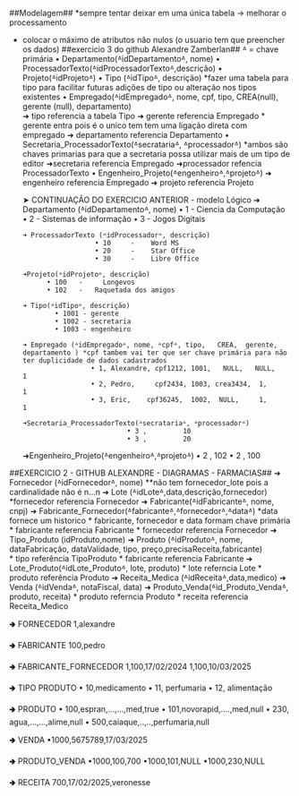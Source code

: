 ##Modelagem##
*sempre tentar deixar em uma única tabela -> melhorar o processamento
* colocar o máximo de atributos não nulos (o usuario tem que preencher os dados)
##exercicio 3 do github Alexandre Zamberlan##
          ᐞ = chave primária
      • Departamento(ᐞidDepartamentoᐞ, nome)
      • ProcessadorTexto(ᐞidProcessadorTextoᐞ,descrição)
      • Projeto(ᐞidProjetoᐞ)
      • Tipo (ᐞidTipoᐞ, descrição)
          *fazer uma tabela para tipo para facilitar futuras adiçôes de tipo ou alteração nos tipos existentes
      • Empregado(ᐞidEmpregadoᐞ, nome, cpf, tipo, CREA(null), gerente (null), departamento)  
           ➜ tipo referencia a tabela Tipo
           ➜ gerente referencia Empregado  * gerente entra pois é o unico tem tem uma ligação direta com empregado
           ➜ departamento referencia Departamento
      • Secretaria_ProcessadorTexto(ᐞsecratariaᐞ, ᐞprocessadorᐞ) *ambos são chaves primarias para que a secretaria possa utilizar mais de um tipo de editor
            ➜secretaria referencia Empregado
            ➜processador refencia ProcessadorTexto
      • Engenheiro_Projeto(ᐞengenheiroᐞ,ᐞprojetoᐞ)
            ➜ engenheiro referencia Empregado
            ➜ projeto referencia Projeto

   ➤ CONTINUAÇÃO DO EXERCICIO ANTERIOR - modelo Lógico
       ➜ Departamento (ᐞidDepartamentoᐞ, nome)
                     • 1   -   Ciencia da Computação
                     • 2   -   Sistemas de informação
                     • 3   -   Jogos Digitais

      ➜ ProcessadorTexto (ᐞidProcessadorᐞ, descrição)
                        • 10     -    Word MS
                        • 20     -    Star Office
                        • 30     -    Libre Office

      ➜Projeto(ᐞidProjetoᐞ, descrição)
            • 100   -     Longevos
            • 102   -   Raquetada dos amigos

      ➜ Tipo(ᐞidTipoᐞ, descrição)
              • 1001 - gerente
              • 1002 - secretaria
              • 1003 - engenheiro

      ➜ Empregado (ᐞidEmpregadoᐞ, nome, ᐞcpfᐞ, tipo,   CREA,  gerente, departamento ) *cpf tambem vai ter que ser chave primária para não ter duplicidade de dados cadastrados
                       • 1, Alexandre, cpf1212, 1001,   NULL,   NULL,     1
                       • 2, Pedro,     cpf2434, 1003, crea3434,  1,       1
                       • 3, Eric,    cpf36245,  1002,  NULL,     1,       1

      ➜Secretaria_ProcessadorTexto(ᐞsecratariaᐞ, ᐞprocessadorᐞ)
                                • 3 ,         10
                                • 3 ,         20

    ➜Engenheiro_Projeto(ᐞengenheiroᐞ,ᐞprojetoᐞ)
                       • 2 ,        102
                       • 2 ,       100


##EXERCICIO 2 - GITHUB ALEXANDRE - DIAGRAMAS - FARMACIAS##
    ➜ Fornecedor (ᐞidFornecedorᐞ, nome)  **não tem fornecedor_lote pois a cardinalidade não é n...n
    ➜ Lote (ᐞidLoteᐞ,data,descrição,fornecedor)
          *fornecedor referencia Fornecedor
    ➜ Fabricante(ᐞidFabricanteᐞ, nome, cnpj)
    ➜ Fabricante_Fornecedor(ᐞfabricanteᐞ,ᐞfornecedorᐞ,ᐞdataᐞ) *data fornece um historico
          * fabricante, fornecedor e data formam chave primária
          * fabricante referencia Fabricante 
          * fornecedor referencia Fornecedor
    ➜ Tipo_Produto (idProduto,nome)
    ➜ Produto (ᐞidProdutoᐞ, nome, dataFabricação, dataValidade, tipo, preço,precisaReceita,fabricante)    
          * tipo referência TipoProduto
          * fabricante referencia Fabricante
    ➜ Lote_Produto(ᐞidLote_Produtoᐞ, lote, produto)
          * lote referncia Lote 
          * produto referência Produto
    ➜ Receita_Medica (ᐞidReceitaᐞ,data,medico)
    ➜ Venda (ᐞidVendaᐞ, notaFiscal, data) 
    ➜ Produto_Venda(ᐞid_Produto_Vendaᐞ, produto, receita)
            * produto referncia Produto
            * receita referencia Receita_Medico


🢂 FORNECEDOR
1,alexandre

🢂 FABRICANTE
100,pedro

🢂 FABRICANTE_FORNECEDOR
1,100,17/02/2024
1,100,10/03/2025

🢂 TIPO PRODUTO
• 10,medicamento
• 11, perfumaria
• 12, alimentação

🢂 PRODUTO
• 100,espran,...,...,med,true
• 101,novorapid,....,med,null
• 230, agua,...,...,alime,null
• 500,caiaque,..,..,perfumaria,null

🢂 VENDA
•1000,5675789,17/03/2025

🢂 PRODUTO_VENDA
•1000,100,700
•1000,101,NULL
•1000,230,NULL

🢂 RECEITA
700,17/02/2025,veronesse


    
